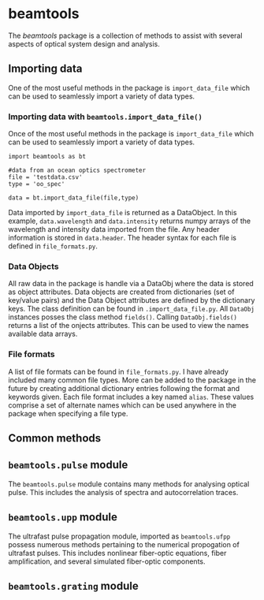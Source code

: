 # beamtools
The *beamtools* package is a collection of methods to assist with several aspects of optical system design and analysis.

## Importing data
One of the most useful methods in the package is `import_data_file` which can be used to seamlessly import a variety of data types.

### Importing data with `beamtools.import_data_file()`
Once of the most useful methods in the package is `import_data_file` which can be used to seamlessly import a variety of data types.
```
import beamtools as bt

#data from an ocean optics spectrometer
file = 'testdata.csv'
type = 'oo_spec'

data = bt.import_data_file(file,type)
```
Data imported by `import_data_file` is returned as a DataObject. In this example, `data.wavelength` and `data.intensity` returns numpy arrays of the wavelength and intensity data imported from the file.
Any header information is stored in `data.header`. The header syntax for each file is defined in `file_formats.py`.

### Data Objects
All raw data in the package is handle via a DataObj where the data is stored as object attributes. Data objects are created from dictionaries (set of key/value pairs) and the Data Object attributes are defined by the dictionary keys. The class definition can be found in `.import_data_file.py`.
All `DataObj` instances posses the class method `fields()`. Calling `DataObj.fields()` returns a list of the onjects attributes. This can be used to view the names available data arrays.

### File formats
A list of file formats can be found in `file_formats.py`. I have already included many common file types. More can be added to the package in the future by creating additional dictionary entries following the format and keywords given. Each file format includes a key named `alias`. These values comprise a set of alternate names which can be used anywhere in the package when specifying a file type.

## Common methods

## `beamtools.pulse` module
The `beamtools.pulse` module contains many methods for analysing optical pulse. This includes the analysis of spectra and autocorrelation traces.

## `beamtools.upp` module
The ultrafast pulse propagation module, imported as `beamtools.ufpp` possess numerous methods pertaining to the numerical propogation of ultrafast pulses. This includes nonlinear fiber-optic equations, fiber amplification, and several simulated fiber-optic components. 

## `beamtools.grating` module
